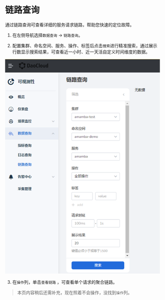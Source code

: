 # 链路查询

通过链路查询可查看详细的服务请求链路，帮助您快速的定位故障。

1. 在左侧导航选择`数据查询` -> `链路查询`。

2. 配置集群、命名空间、服务、操作、标签后点击`搜索`进行精准搜索，通过展示行数显示搜索结果，可查看近一小时、近一天活自定义时间维度的数据。

  ![](../../images/traceq01.png)

3. 在`操作`列，单击`查看链路` ，可查看单个请求的聚合链路。

> 本页内容稍后还需补充，现在照着不会操作，没找到`操作`列。
